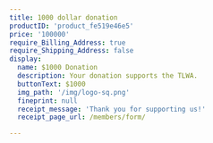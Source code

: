 ```yaml
---
title: 1000 dollar donation
productID: 'product_fe519e46e5'
price: '100000'
require_Billing_Address: true
require_Shipping_Address: false
display:
  name: $1000 Donation
  description: Your donation supports the TLWA.
  buttonText: $1000
  img_path: '/img/logo-sq.png'
  fineprint: null
  receipt_message: 'Thank you for supporting us!'
  receipt_page_url: /members/form/

---
```

